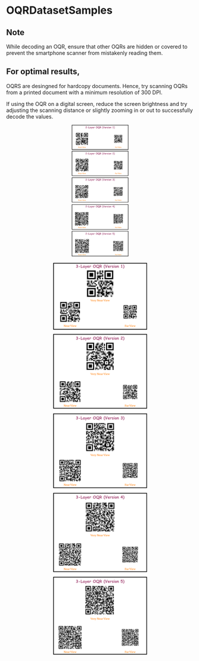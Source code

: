 # OQRDatasetSamples

## Note

While decoding an OQR, ensure that other OQRs are hidden or covered to prevent the smartphone scanner from mistakenly reading them.

## For optimal results,
 OQRS are desingned for hardcopy documents. Hence, try scanning OQRs from a printed document with a minimum resolution of 300 DPI. 
 
 If using the OQR on a digital screen, reduce the screen brightness and try adjusting the scanning distance or slightly zooming in or out to successfully decode the values.

<p align="center">
  <img src="./images/2LayerVerticalGithub.svg" alt="Sample" style="width: 30%; height: auto;" />
</p>

<p align="center">
  <img src="./images/3LayerVerticalGithub.svg" alt="Sample" style="width: 50%; height: auto;" />
</p>